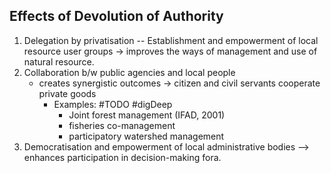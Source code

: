 ## Effects of Devolution of Authority
1. Delegation by privatisation -- Establishment and empowerment of local resource user groups  -> improves the ways of management and use of natural resource.
2. Collaboration b/w public agencies and local people 
	- creates synergistic outcomes -> citizen and civil servants cooperate private goods 
		- Examples:	#TODO #digDeep
			- Joint forest management (IFAD, 2001)
			- fisheries co-management
			- participatory watershed management
3. Democratisation and empowerment of local administrative bodies --> enhances participation in decision-making fora.